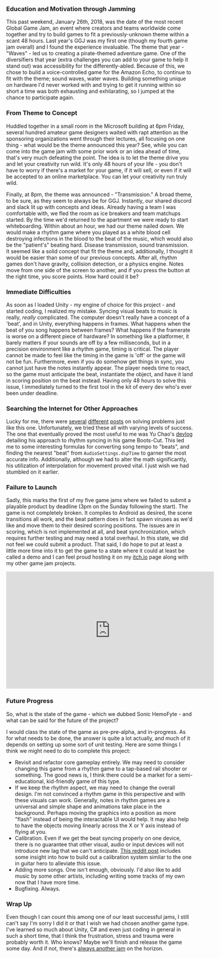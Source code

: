 ### Education and Motivation through Jamming

This past weekend, January 26th, 2018, was the date of the most recent Global Game Jam, an event where creators and teams worldwide come together and try to build games to fit a previously-unknown theme within a scant 48 hours. Last year's GGJ was my first one (though my fourth game jam overall) and I found the experience invaluable. The theme that year - "Waves" - led us to creating a pirate-themed adventure game. One of the diversifiers that year (extra challenges you can add to your game to help it stand out) was accessibility for the differently-abled. Because of this, we chose to build a voice-controlled game for the Amazon Echo, to continue to fit with the theme; sound waves, water waves. Building something unique on hardware I'd never worked with and trying to get it running within so short a time was both exhausting and exhilarating, so I jumped at the chance to participate again.

### From Theme to Concept

Huddled together in a small room in the Microsoft building at 6pm Friday, several hundred amateur game designers waited with rapt attention as the sponsoring organizations went through their lectures, all focusing on one thing - what would be the theme announced this year? See, while you can come into the game jam with some prior work or an idea ahead of time, that's very much defeating the point. The idea is to let the theme drive you and let your creativity run wild. It's only 48 hours of your life - you don't have to worry if there's a market for your game, if it will sell, or even if it will be accepted to an online marketplace. You can let your creativity run truly wild.

Finally, at 8pm, the theme was announced - "Transmission." A broad theme, to be sure, as they seem to always be for GGJ. Instantly, our shared discord and slack lit up with concepts and ideas. Already having a team I was comfortable with, we fled the room as ice breakers and team matchups started. By the time we'd returned to the apartment we were ready to start whiteboarding. Within about an hour, we had our theme nailed down. We would make a rhythm game where you played as a white blood cell destroying infections in the blood to the beat of the music, which would also be the "patient's" beating hard. Disease transmission, sound transmission. It seemed like a solid concept that fit the theme and, additionally, I thought it would be easier than some of our previous concepts. After all, rhythm games don't have gravity, collision detection, or a physics engine. Notes move from one side of the screen to another, and if you press the button at the right time, you score points. How hard could it be?

### Immediate Difficulties

As soon as I loaded Unity - my engine of choice for this project - and started coding, I realized my mistake. Syncing visual beats to music is really, *really* complicated. The computer doesn't really have a concept of a 'beat', and in Unity, everything happens in frames. What happens when the beat of you song happens between frames? What happens if the framerate is worse on a different piece of hardware? In something like a platformer, it barely matters if your sounds are off by a few milliseconds, but in a precision environment like a rhythm game, timing is critical. The player cannot be made to feel like the timing in the game is 'off' or the game will not be fun. Furthermore, even if you do somehow get things in sync, you cannot just have the notes instantly appear. The player needs time to react, so the game must anticipate the beat, instantiate the object, and have it land in scoring position on the beat instead. Having only 48 hours to solve this issue, I immediately turned to the first tool in the kit of every dev who's ever been under deadline.

### Searching the Internet for Other Approaches

Lucky for me, there were [several](https://youtu.be/kyp3Ks5a6to) [different](http://ludumdare.com/compo/2014/09/09/an-ld48-rhythm-game-part-2/) [posts](http://blog.phantombadger.com/2016/05/23/how-to-create-unity-rhythm-game-part-1-parsing-the-sm-file/) on solving problems just like this one. Unfortunately, we tried these all with varying levels of success. The one that eventually proved the most useful to me was Yu Chao's [devlog](https://www.gamasutra.com/blogs/YuChao/20170316/293814/Music_Syncing_in_Rhythm_Games.php) detailing his approach to rhythm syncing in his game Boots-Cut. This led me to some interesting formulas for converting song tempo to "beats", and finding the nearest "beat" from `AudioSettings.dspTime` to garner the most accurate info. Additionally, although we had to alter the math significantly, his utilization of interpolation for movement proved vital. I just wish we had stumbled on it earlier.

### Failure to Launch

Sadly, this marks the first of my five game jams where we failed to submit a playable product by deadline (3pm on the Sunday following the start). The game is not completely broken. It compiles to Android as desired, the scene transitions all work, and the beat pattern does in fact spawn viruses as we'd like and move them to their desired scoring positions. The issues are in scoring, which is not implemented at all, and beat synchronization, which requires further testing and may need a total overhaul. In this state, we did not feel we could submit a product. That said, I do hope to put at least a little more time into it to get the game to a state where it could at least be called a demo and I can feel proud hosting it on my [itch.io](https://atmajr.itch.io/) page along with my other game jam projects.

<iframe width="560" height="315" src="https://www.youtube.com/embed/krCCl6Qnx9E" frameborder="0" allow="autoplay; encrypted-media" allowfullscreen></iframe>

### Future Progress

So, what is the state of the game - which we dubbed Sonic HemoFyte - and what can be said for the future of the project?

I would class the state of the game as pre-pre-alpha, and in-progress. As for what needs to be done, the answer is quite a lot actually, and much of it depends on setting up some sort of unit testing. Here are some things I think we might need to do to complete this project:

- Revisit and refactor core gameplay entirely. We may need to consider changing this game from a rhythm game to a tap-based rail shooter or something. The good news is, I think there could be a market for a semi-educational, kid-friendly game of this type.
- If we keep the rhythm aspect, we may need to change the overall design. I'm not convinced a rhythm game in this perspective and with these visuals can work. Generally, notes in rhythm games are a universal and simple shape and animations take place in the background. Perhaps moving the graphics into a position as more "flash" instead of being the interactable UI would help. It may also help to have the objects moving linearly across the X or Y axis instead of flying at you.
- Calibration. Even if we get the beat syncing properly on one device, there is no guarantee that other visual, audio or input devices will not introduce new lag that we can't anticipate. [This reddit post](https://www.reddit.com/r/gamedev/comments/13y26t/how_do_rhythm_games_stay_in_sync_with_the_music/) includes some insight into how to build out a calibration system similar to the one in guitar hero to alleviate this issue.
- Adding more songs. One isn't enough, obviously. I'd also like to add music by some other artists, including writing some tracks of my own now that I have more time.
- Bugfixing. Always.

### Wrap Up

Even though I can count this among one of our least successful jams, I still can't say I'm sorry I did it or that I wish we had chosen another game type. I've learned so much about Unity, C# and even just coding in general in such a short time, that I think the frustration, stress and trauma were probably worth it. Who knows? Maybe we'll finish and release the game some day. And if not, there's [always another jam](https://itch.io/jams) on the horizon.

